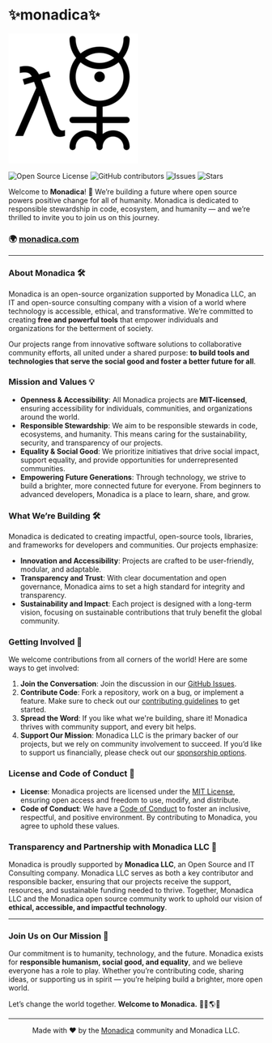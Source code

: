 # ✨monadica✨

![Monadica Logo](assets/monadica256.png)

![Open Source License](https://img.shields.io/badge/license-MIT-blue) 
![GitHub contributors](https://img.shields.io/github/contributors/monadicarts/monadicarts) 
![Issues](https://img.shields.io/github/issues/monadicarts/monadicarts) 
![Stars](https://img.shields.io/github/stars/monadicarts/monadicarts?style=social)

Welcome to **Monadica**! 🎉 We’re building a future where open source powers positive change for all of humanity. Monadica is dedicated to responsible stewardship in code, ecosystem, and humanity — and we’re thrilled to invite you to join us on this journey.

### 🌍 [monadica.com](https://monadica.com)

---

### About Monadica 🛠️

Monadica is an open-source organization supported by Monadica LLC, an IT and open-source consulting company with a vision of a world where technology is accessible, ethical, and transformative. We’re committed to creating **free and powerful tools** that empower individuals and organizations for the betterment of society.

Our projects range from innovative software solutions to collaborative community efforts, all united under a shared purpose: **to build tools and technologies that serve the social good and foster a better future for all**.

### Mission and Values 💡

- **Openness & Accessibility**: All Monadica projects are **MIT-licensed**, ensuring accessibility for individuals, communities, and organizations around the world.
- **Responsible Stewardship**: We aim to be responsible stewards in code, ecosystems, and humanity. This means caring for the sustainability, security, and transparency of our projects.
- **Equality & Social Good**: We prioritize initiatives that drive social impact, support equality, and provide opportunities for underrepresented communities.
- **Empowering Future Generations**: Through technology, we strive to build a brighter, more connected future for everyone. From beginners to advanced developers, Monadica is a place to learn, share, and grow.

### What We’re Building 🛠️

Monadica is dedicated to creating impactful, open-source tools, libraries, and frameworks for developers and communities. Our projects emphasize:

- **Innovation and Accessibility**: Projects are crafted to be user-friendly, modular, and adaptable.
- **Transparency and Trust**: With clear documentation and open governance, Monadica aims to set a high standard for integrity and transparency.
- **Sustainability and Impact**: Each project is designed with a long-term vision, focusing on sustainable contributions that truly benefit the global community.

### Getting Involved 🙌

We welcome contributions from all corners of the world! Here are some ways to get involved:

1. **Join the Conversation**: Join the discussion in our [GitHub Issues](https://github.com/monadica/monadicarts/issues).
2. **Contribute Code**: Fork a repository, work on a bug, or implement a feature. Make sure to check out our [contributing guidelines](CONTRIBUTING.md) to get started.
3. **Spread the Word**: If you like what we're building, share it! Monadica thrives with community support, and every bit helps.
4. **Support Our Mission**: Monadica LLC is the primary backer of our projects, but we rely on community involvement to succeed. If you’d like to support us financially, please check out our [sponsorship options](https://github.com/sponsors/monadicarts).

### License and Code of Conduct 📜

- **License**: Monadica projects are licensed under the [MIT License](https://opensource.org/licenses/MIT), ensuring open access and freedom to use, modify, and distribute.
- **Code of Conduct**: We have a [Code of Conduct](CODE_OF_CONDUCT.md) to foster an inclusive, respectful, and positive environment. By contributing to Monadica, you agree to uphold these values.

### Transparency and Partnership with Monadica LLC 💼

Monadica is proudly supported by **Monadica LLC**, an Open Source and IT Consulting company. Monadica LLC serves as both a key contributor and responsible backer, ensuring that our projects receive the support, resources, and sustainable funding needed to thrive. Together, Monadica LLC and the Monadica open source community work to uphold our vision of **ethical, accessible, and impactful technology**.

---

### Join Us on Our Mission 🌱

Our commitment is to humanity, technology, and the future. Monadica exists for **responsible humanism, social good, and equality**, and we believe everyone has a role to play. Whether you’re contributing code, sharing ideas, or supporting us in spirit — you’re helping build a brighter, more open world.

Let’s change the world together. **Welcome to Monadica.** 🧑‍💻🌎💡

---

<p align="center">
Made with ❤️ by the <a href="https://monadica.com">Monadica</a> community and Monadica LLC.
</p>

